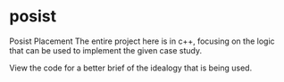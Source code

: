 # posist
Posist Placement
The entire project here is in c++, focusing on the logic that can be used to implement the given case study.

View the code for a better brief of the idealogy that is being used.


